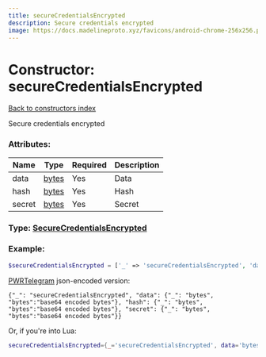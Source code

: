 ```yaml
---
title: secureCredentialsEncrypted
description: Secure credentials encrypted
image: https://docs.madelineproto.xyz/favicons/android-chrome-256x256.png
---
```

# Constructor: secureCredentialsEncrypted  
[Back to constructors index](index.md)



Secure credentials encrypted

### Attributes:

| Name     |    Type       | Required | Description |
|----------|---------------|----------|-------------|
|data|[bytes](../types/bytes.md) | Yes|Data|
|hash|[bytes](../types/bytes.md) | Yes|Hash|
|secret|[bytes](../types/bytes.md) | Yes|Secret|



### Type: [SecureCredentialsEncrypted](../types/SecureCredentialsEncrypted.md)


### Example:

```php
$secureCredentialsEncrypted = ['_' => 'secureCredentialsEncrypted', 'data' => 'bytes', 'hash' => 'bytes', 'secret' => 'bytes'];
```  

[PWRTelegram](https://pwrtelegram.xyz) json-encoded version:

```
{"_": "secureCredentialsEncrypted", "data": {"_": "bytes", "bytes":"base64 encoded bytes"}, "hash": {"_": "bytes", "bytes":"base64 encoded bytes"}, "secret": {"_": "bytes", "bytes":"base64 encoded bytes"}}
```


Or, if you're into Lua:

```lua
secureCredentialsEncrypted={_='secureCredentialsEncrypted', data='bytes', hash='bytes', secret='bytes'}

```


